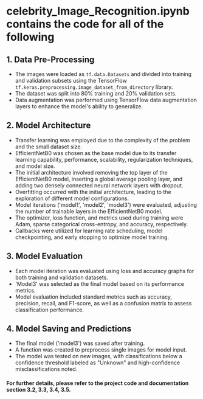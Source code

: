 # celebrity_Image_Recognition.ipynb contains the code for all of the following

## 1. Data Pre-Processing

- The images were loaded as `tf.data.Datasets` and divided into training and validation subsets using the TensorFlow `tf.keras.preprocessing.image_dataset_from_directory` library.
- The dataset was split into 80% training and 20% validation sets.
- Data augmentation was performed using TensorFlow data augmentation layers to enhance the model's ability to generalize.

## 2. Model Architecture

- Transfer learning was employed due to the complexity of the problem and the small dataset size.
- EfficientNetB0 was chosen as the base model due to its transfer learning capability, performance, scalability, regularization techniques, and model size.
- The initial architecture involved removing the top layer of the EfficientNetB0 model, inserting a global average pooling layer, and adding two densely connected neural network layers with dropout.
- Overfitting occurred with the initial architecture, leading to the exploration of different model configurations.
- Model iterations ('model1', 'model2', 'model3') were evaluated, adjusting the number of trainable layers in the EfficientNetB0 model.
- The optimizer, loss function, and metrics used during training were Adam, sparse categorical cross-entropy, and accuracy, respectively.
- Callbacks were utilized for learning rate scheduling, model checkpointing, and early stopping to optimize model training.

## 3. Model Evaluation

- Each model iteration was evaluated using loss and accuracy graphs for both training and validation datasets.
- 'Model3' was selected as the final model based on its performance metrics.
- Model evaluation included standard metrics such as accuracy, precision, recall, and F1-score, as well as a confusion matrix to assess classification performance.

## 4. Model Saving and Predictions

- The final model ('model3') was saved after training.
- A function was created to preprocess single images for model input.
- The model was tested on new images, with classifications below a confidence threshold labeled as "Unknown" and high-confidence misclassifications noted.

#### For further details, please refer to the project code and documentation section 3.2, 3.3, 3.4, 3.5.
